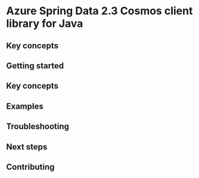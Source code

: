 # Azure Spring Data 2.3 Cosmos client library for Java

## Key concepts
## Getting started
## Key concepts
## Examples
## Troubleshooting
## Next steps
## Contributing
